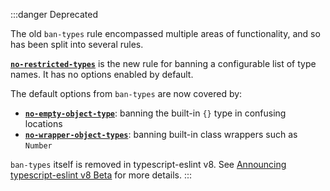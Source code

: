 :::danger Deprecated

The old `ban-types` rule encompassed multiple areas of functionality, and so has been split into several rules.

**[`no-restricted-types`](./no-restricted-types.mdx)** is the new rule for banning a configurable list of type names.
It has no options enabled by default.

The default options from `ban-types` are now covered by:

- **[`no-empty-object-type`](./no-empty-object-type)**: banning the built-in `{}` type in confusing locations
- **[`no-wrapper-object-types`](./no-wrapper-object-types.mdx)**: banning built-in class wrappers such as `Number`

`ban-types` itself is removed in typescript-eslint v8.
See [Announcing typescript-eslint v8 Beta](/announcing-typescript-eslint-v8-beta) for more details.
:::

<!-- This doc file has been left on purpose because `camelcase` is a core ESLint
rule. This exists to help direct people to the replacement rule.

Note that there is no actual way to get to this page in the normal navigation,
so end-users will only be able to get to this page from the search bar. -->
